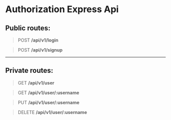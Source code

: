 # Authorization Express Api

## Public routes:

> POST **/api/v1/login**

> POST **/api/v1/signup**

---

## Private routes:

> GET **/api/v1/user**

> GET **/api/v1/user/:username**

> PUT **/api/v1/user/:username**

> DELETE **/api/v1/user/:username**
